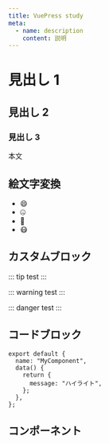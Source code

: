 ```yaml
---
title: VuePress study
meta:
  - name: description
    content: 説明
---
```


# 見出し 1

## 見出し 2

### 見出し 3

本文

## 絵文字変換

- :smile:
- :zipper_mouth_face:
- :thinking:
- :mask:

## カスタムブロック

::: tip
test
:::

::: warning
test
:::

::: danger
test
:::

## コードブロック

```js{5}
export default {
  name: "MyComponent",
  data() {
    return {
      message: "ハイライト",
    };
  },
};
```

## コンポーネント

<MyComponent />
